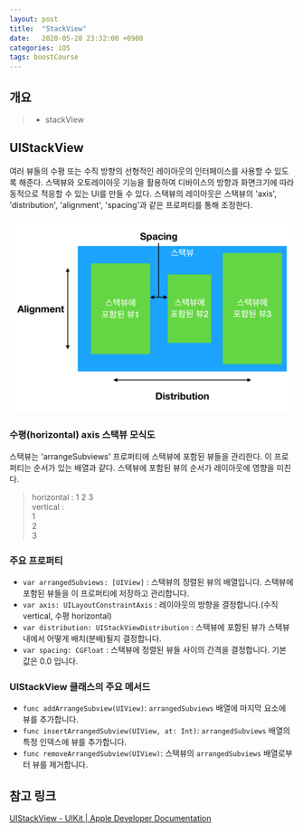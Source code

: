 ```yaml
---
layout: post
title:  "StackView"
date:   2020-05-28 23:32:00 +0900
categories: iOS
tags: boostCourse
---
```


## 개요
> * stackView


## UIStackView
여러 뷰들의 수평 또는 수직 방향의 선형적인 레이아웃의 인터페이스를 사용할 수 있도록 해준다. 스택뷰와 오토레이아웃 기능을 활용하여 디바이스의 방향과 화면크기에 따라 동적으로 적응할 수 있는 UI를 만들 수 있다. 스택뷰의 레이아웃은 스택뷰의 'axis', 'distribution', 'alignment', 'spacing'과 같은 프로퍼티를 통해 조정한다.

<img src="/assets/img/stackview.png" alt="stackview property" />

### 수평(horizontal) axis 스택뷰 모식도
스택뷰는 'arrangeSubviews' 프로퍼티에 스택뷰에 포함된 뷰들을 관리한다. 이 프로퍼티는 순서가 있는 배열과 같다. 스택뷰에 포함된 뷰의 순서가 레이아웃에 영향을 미친다.

> horizontal : 1 2 3 <br />
> vertical :  
> 1 <br />
> 2 <br />
> 3
				
### 주요 프로퍼티
-   `var arrangedSubviews: [UIView]` : 스택뷰의 정렬된 뷰의 배열입니다. 스택뷰에 포함된 뷰들을 이 프로퍼티에 저장하고 관리합니다.
-   `var axis: UILayoutConstraintAxis` : 레이아웃의 방향을 결정합니다.(수직 vertical, 수평 horizontal)
-   `var distribution: UIStackViewDistribution` : 스택뷰에 포함된 뷰가 스택뷰 내에서 어떻게 배치(분배)될지 결정합니다.
-   `var spacing: CGFloat` : 스택뷰에 정렬된 뷰들 사이의 간격을 결정합니다. 기본 값은 0.0 입니다.

### UIStackView 클래스의 주요 메서드

-   `func addArrangeSubview(UIView)`:  `arrangedSubviews`  배열에 마지막 요소에 뷰를 추가합니다.
-   `func insertArrangedSubview(UIView, at: Int)`:  `arrangedSubviews`  배열의 특정 인덱스에 뷰를 추가합니다.
-   `func removeArrangedSubview(UIView)`: 스택뷰의  `arrangedSubviews`  배열로부터 뷰를 제거합니다.

## 참고 링크

[UIStackView - UIKit | Apple Developer Documentation](https://developer.apple.com/documentation/uikit/uistackview)


